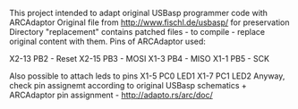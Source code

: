 This project intended to adapt original USBasp programmer code with ARCAdaptor
Original file from http://www.fischl.de/usbasp/ for preservation
Directory "replacement" contains patched files - to compile - replace original content with them.
Pins of ARCAdaptor used:

X2-13 PB2 - Reset
X2-15 PB3 - MOSI
X1-3 PB4 - MISO
X1-1 PB5 - SCK

Also possible to attach leds to pins
X1-5 PC0 LED1
X1-7 PC1 LED2
Anyway, check pin assignemt according to original USBasp schematics + ARCAdaptor pin assignment - http://adapto.rs/arc/doc/

